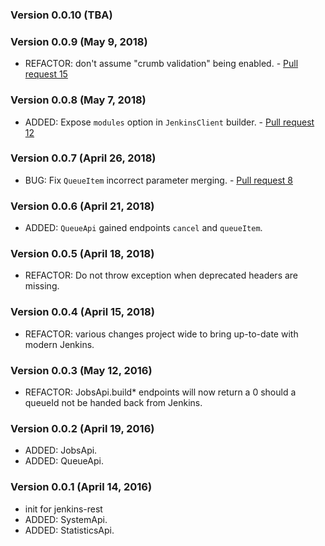 ### Version 0.0.10 (TBA)

### Version 0.0.9 (May 9, 2018)

* REFACTOR: don't assume "crumb validation" being enabled. - [Pull request 15](https://github.com/cdancy/jenkins-rest/pull/15)

### Version 0.0.8 (May 7, 2018)

* ADDED: Expose `modules` option in `JenkinsClient` builder. - [Pull request 12](https://github.com/cdancy/jenkins-rest/pull/12)

### Version 0.0.7 (April 26, 2018)

* BUG: Fix `QueueItem` incorrect parameter merging. - [Pull request 8](https://github.com/cdancy/jenkins-rest/pull/8)

### Version 0.0.6 (April 21, 2018)

* ADDED: `QueueApi` gained endpoints `cancel` and `queueItem`.

### Version 0.0.5 (April 18, 2018)

* REFACTOR: Do not throw exception when deprecated headers are missing.

### Version 0.0.4 (April 15, 2018)

* REFACTOR: various changes project wide to bring up-to-date with modern Jenkins.

### Version 0.0.3 (May 12, 2016)

* REFACTOR: JobsApi.build* endpoints will now return a 0 should a queueId not be handed back from Jenkins.

### Version 0.0.2 (April 19, 2016)

* ADDED: JobsApi.
* ADDED: QueueApi.

### Version 0.0.1 (April 14, 2016)

* init for jenkins-rest
* ADDED: SystemApi.
* ADDED: StatisticsApi.
